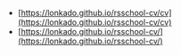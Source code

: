 - [https://lonkado.github.io/rsschool-cv/cv](https://lonkado.github.io/rsschool-cv/cv)
- [https://lonkado.github.io/rsschool-cv/](https://lonkado.github.io/rsschool-cv/)